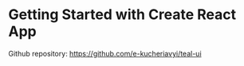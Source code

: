# Getting Started with Create React App

Github repository: https://github.com/e-kucheriavyi/teal-ui
